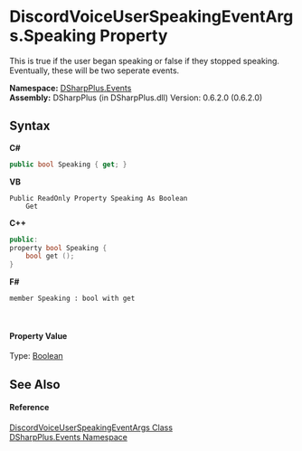 # DiscordVoiceUserSpeakingEventArgs.Speaking Property 
 

This is true if the user began speaking or false if they stopped speaking. Eventually, these will be two seperate events.

**Namespace:**&nbsp;<a href="c92bdbbe-3dbb-8f2c-d215-691d3e9855e1">DSharpPlus.Events</a><br />**Assembly:**&nbsp;DSharpPlus (in DSharpPlus.dll) Version: 0.6.2.0 (0.6.2.0)

## Syntax

**C#**<br />
``` C#
public bool Speaking { get; }
```

**VB**<br />
``` VB
Public ReadOnly Property Speaking As Boolean
	Get
```

**C++**<br />
``` C++
public:
property bool Speaking {
	bool get ();
}
```

**F#**<br />
``` F#
member Speaking : bool with get

```

<br />

#### Property Value
Type: <a href="http://msdn2.microsoft.com/en-us/library/a28wyd50" target="_blank">Boolean</a>

## See Also


#### Reference
<a href="609ac90e-bfff-c14e-5d28-928c4a33592f">DiscordVoiceUserSpeakingEventArgs Class</a><br /><a href="c92bdbbe-3dbb-8f2c-d215-691d3e9855e1">DSharpPlus.Events Namespace</a><br />